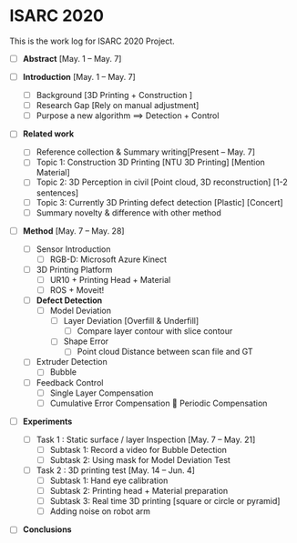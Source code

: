 # ISARC 2020

This is the work log for ISARC 2020 Project.

* [ ] **Abstract**    [May. 1 – May. 7]

* [ ] **Introduction** [May. 1 – May. 7]
  * [ ] Background [3D Printing + Construction ]
  * [ ] Research Gap [Rely on manual adjustment]
  * [ ] Purpose a new algorithm ==> Detection + Control
 
* [ ] **Related work**
  * [ ] Reference collection & Summary writing[Present – May. 7]
  * [ ] Topic 1: Construction 3D Printing [NTU 3D Printing] [Mention Material]
  * [ ] Topic 2: 3D Perception in civil [Point cloud, 3D reconstruction] [1-2 sentences]
  * [ ] Topic 3: Currently 3D Printing defect detection [Plastic] [Concert]
  * [ ] Summary novelty & difference with other method
  
* [ ] **Method** [May. 7 – May. 28]
  * [ ] Sensor Introduction
    * [ ] RGB-D: Microsoft Azure Kinect 
  * [ ] 3D Printing Platform 
    * [ ] UR10 + Printing Head + Material
    * [ ] ROS + Moveit!
  * [ ] **Defect Detection**
    * [ ] Model Deviation
      * [ ] Layer Deviation [Overfill & Underfill]
           * [ ] Compare layer contour with slice contour
      * [ ] Shape Error
           * [ ] Point cloud Distance between scan file and GT
  * [ ] Extruder Detection
    * [ ] Bubble
  * [ ] Feedback Control
    * [ ] Single Layer Compensation
    * [ ] Cumulative Error Compensation  Periodic Compensation
  
* [ ] **Experiments**
  * [ ] Task 1 : Static surface / layer Inspection [May. 7 – May. 21]
    * [ ] Subtask 1: Record a video for Bubble Detection
    * [ ] Subtask 2: Using mask for Model Deviation Test
  * [ ] Task 2 : 3D printing test [May. 14 – Jun. 4]
    * [ ] Subtask 1: Hand eye calibration
    * [ ] Subtask 2: Printing head + Material preparation
    * [ ] Subtask 3: Real time 3D printing  [square or circle or pyramid]
    * [ ] Adding noise on robot arm

* [ ] **Conclusions**
